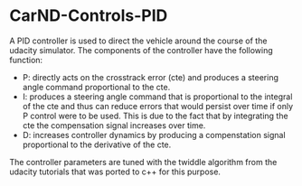 # CarND-Controls-PID
A PID controller is used to direct the vehicle around the course of the udacity simulator. The components of the controller have the following function:
- P: directly acts on the crosstrack error (cte) and produces a steering angle command proportional to the cte.
- I: produces a steering angle command that is proportional to the integral of the cte and thus can reduce errors that would persist over time if only P control were to be used. This is due to the fact that by integrating the cte the compensation signal increases over time.
- D: increases controller dynamics by producing a compenstation signal proportional to the derivative of the cte.

The controller parameters are tuned with the twiddle algorithm from the udacity tutorials that was ported to c++ for this purpose.